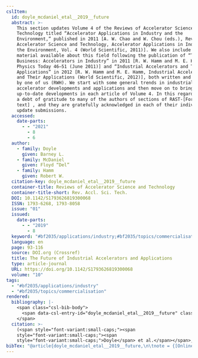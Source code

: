 ```yaml
---
cslItem:
  id: doyle_mcdaniel_etal__2019__future
  abstract: >-
    This section updates Volume 4 of the Reviews of Accelerator Science and
    Technology titled “Accelerator Applications in Industry and the
    Environment,” published in 2011 [A. W. Chao and W. Chou (eds.), Reviews of
    Accelerator Science and Technology, Accelerator Applications in Industry and
    the Environment, Vol. 4 (World Scientific, 2011)]. We also include the new
    material available about this field following the publication of “The Beam
    Business: Accelerators in Industry” in 2011 [R. W. Hamm and M. E. Hamm,
    Physics Today 46–51 (June 2011)] and “Industrial Accelerators and Their
    Applications” in 2012 [R. W. Hamm and M. E. Hamm, Industrial Accelerators
    and Their Applications (World Scientific, 2012)], both written and co-edited
    by one of us (RWH). We start with some general trends in industrial
    accelerator developments and applications and then move on to bringing the
    up-to-date developments in each article of Volume 4. In this regard, we owe
    a debt of gratitude to many of the authors of sections of RAST-[Formula: see
    text] , and they are gratefully acknowledged in each of their individual
    update submissions.
  accessed:
    date-parts:
      - - "2021"
        - 8
        - 6
  author:
    - family: Doyle
      given: Barney L.
    - family: McDaniel
      given: Floyd “Del”
    - family: Hamm
      given: Robert W.
  citation-key: doyle_mcdaniel_etal__2019__future
  container-title: Reviews of Accelerator Science and Technology
  container-title-short: Rev. Accl. Sci. Tech.
  DOI: 10.1142/S1793626819300068
  ISSN: 1793-6268, 1793-8058
  issue: "01"
  issued:
    date-parts:
      - - "2019"
        - 8
  keyword: "#bf2035/applications/industry;#bf2035/topics/commercialisation"
  language: en
  page: 93-116
  source: DOI.org (Crossref)
  title: The Future of Industrial Accelerators and Applications
  type: article-journal
  URL: https://doi.org/10.1142/S1793626819300068
  volume: "10"
tags:
  - "#bf2035/applications/industry"
  - "#bf2035/topics/commercialisation"
rendered:
  bibliography: |-
    <span class="csl-bib-body">
      <span data-csl-entry-id="doyle_mcdaniel_etal__2019__future" class="csl-entry"><span class='author-bib'>Doyle, McDaniel, F. “Del”, &#38; Hamm, R. W.</span>. <span class='date-bib'>(2019)</span>. <span class='title'><b>The Future of Industrial Accelerators and Applications</b></span>. <i>Reviews of Accelerator Science and Technology</i>, <i>10</i>(01), 93–116. <span class='URL'><a href='https://doi.org/10.1142/S1793626819300068'>LINK</a></span></span>
    </span>
  citation: >-
    (<span style="font-variant:small-caps;"><span
    style="font-variant:small-caps;"><span
    style="font-variant:small-caps;">Doyle</span> et al.</span></span>, 2019)
bibTex: "@article{doyle_mcdaniel_etal__2019__future,\n\tnote = {[Online; accessed 2021-08-06]},\n\tauthor = {Doyle, Barney L. and McDaniel, Floyd ``Del'' and Hamm, Robert W.},\n\tjournal = {Reviews of Accelerator Science and Technology},\n\tdoi = {10.1142/S1793626819300068},\n\tissn = {1793-6268, 1793-8058},\n\tnumber = {01},\n\tyear = {2019},\n\tmonth = {8},\n\tpages = {93--116},\n\ttitle = {The {Future} of {Industrial} {Accelerators} and {Applications}},\n\turl = {https://doi.org/10.1142/S1793626819300068},\n\thowpublished = {https://doi.org/10.1142/S1793626819300068},\n\tvolume = {10},\n}\n\n"
---
```

